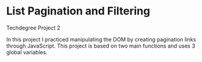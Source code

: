 # List Pagination and Filtering
 Techdegree Project 2

In this project I practiced manipulating the DOM by creating pagination links through JavaScript. This project is based on two main functions and uses 3 global variables.